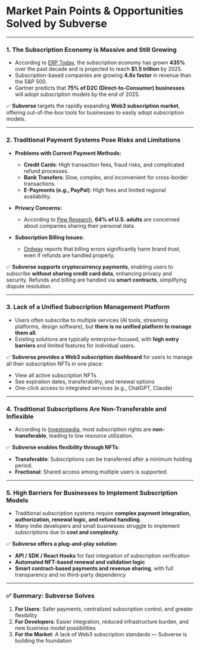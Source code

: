 # Market Pain Points & Opportunities Solved by Subverse

---

### 1. The Subscription Economy is Massive and Still Growing

- According to [ERP Today](https://erp.today/the-rise-of-subscription-economy-a-win-win-for-consumers-and-businesses/), the subscription economy has grown **435%** over the past decade and is projected to reach **$1.5 trillion** by 2025.
- Subscription-based companies are growing **4.6x faster** in revenue than the S&P 500.
- Gartner predicts that **75% of D2C (Direct-to-Consumer) businesses** will adopt subscription models by the end of 2025.

✅ **Subverse** targets the rapidly expanding **Web3 subscription market**, offering out-of-the-box tools for businesses to easily adopt subscription models.

---

### 2. Traditional Payment Systems Pose Risks and Limitations

- **Problems with Current Payment Methods:**
  - **Credit Cards**: High transaction fees, fraud risks, and complicated refund processes.
  - **Bank Transfers**: Slow, complex, and inconvenient for cross-border transactions.
  - **E-Payments (e.g., PayPal)**: High fees and limited regional availability.
  
- **Privacy Concerns:**
  - According to [Pew Research](https://www.pewresearch.org/internet/2019/11/15/americans-and-privacy-concerned-confused-and-feeling-lack-of-control-over-their-personal-information/), **64% of U.S. adults** are concerned about companies sharing their personal data.

- **Subscription Billing Issues:**
  - [Ordway](https://ordwaylabs.com/resources/guides/subscription-billing-guide/) reports that billing errors significantly harm brand trust, even if refunds are handled properly.

✅ **Subverse supports cryptocurrency payments**, enabling users to subscribe **without sharing credit card data**, enhancing privacy and security. Refunds and billing are handled via **smart contracts**, simplifying dispute resolution.

---

### 3. Lack of a Unified Subscription Management Platform

- Users often subscribe to multiple services (AI tools, streaming platforms, design software), but **there is no unified platform to manage them all**.
- Existing solutions are typically enterprise-focused, with **high entry barriers** and limited features for individual users.

✅ **Subverse provides a Web3 subscription dashboard** for users to manage all their subscription NFTs in one place:

- View all active subscription NFTs
- See expiration dates, transferability, and renewal options
- One-click access to integrated services (e.g., ChatGPT, Claude)

---

### 4. Traditional Subscriptions Are Non-Transferable and Inflexible

- According to [Investopedia](https://www.investopedia.com/terms/s/subscription_right.asp), most subscription rights are **non-transferable**, leading to low resource utilization.

✅ **Subverse enables flexibility through NFTs**:

- **Transferable**: Subscriptions can be transferred after a minimum holding period.
- **Fractional**: Shared access among multiple users is supported.

---

### 5. High Barriers for Businesses to Implement Subscription Models

- Traditional subscription systems require **complex payment integration, authorization, renewal logic, and refund handling**.
- Many indie developers and small businesses struggle to implement subscriptions due to **cost and complexity**.

✅ **Subverse offers a plug-and-play solution**:

- **API / SDK / React Hooks** for fast integration of subscription verification
- **Automated NFT-based renewal and validation logic**
- **Smart contract-based payments and revenue sharing**, with full transparency and no third-party dependency

---

### ✅ Summary: Subverse Solves

1. **For Users**: Safer payments, centralized subscription control, and greater flexibility  
2. **For Developers**: Easier integration, reduced infrastructure burden, and new business model possibilities  
3. **For the Market**: A lack of Web3 subscription standards — Subverse is building the foundation

